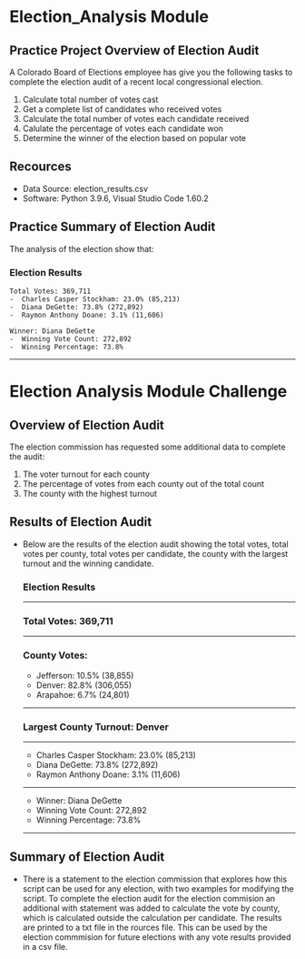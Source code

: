 # Election_Analysis Module
## Practice Project Overview of Election Audit
A Colorado Board of Elections employee has give you the following tasks to complete the election audit of a recent local 
congressional election.

1. Calculate total number of votes cast
2. Get a complete list of candidates who received votes
3. Calculate the total number of votes each candidate received
4. Calulate the percentage of votes each candidate won
5. Determine the winner of the election based on popular vote

## Recources
- Data Source: election_results.csv
- Software: Python 3.9.6, Visual Studio Code 1.60.2

## Practice Summary of Election Audit
The analysis of the election show that:
  ### Election Results
    Total Votes: 369,711
    -  Charles Casper Stockham: 23.0% (85,213)
    -  Diana DeGette: 73.8% (272,892)
    -  Raymon Anthony Doane: 3.1% (11,606)

    Winner: Diana DeGette
    -  Winning Vote Count: 272,892
    -  Winning Percentage: 73.8%
-------------------------
# Election Analysis Module Challenge
## Overview of Election Audit
The election commission has requested some additional data to complete the audit:

1. The voter turnout for each county
2. The percentage of votes from each county out of the total count
3. The county with the highest turnout

## Results of Election Audit
- Below are the results of the election audit showing the total votes, total votes per county, total votes per candidate, the county with the largest turnout and the winning candidate.
  ### Election Results
  -------------------------
  ### Total Votes: 369,711
  -------------------------
  ### County Votes:
  - Jefferson: 10.5% (38,855)
  - Denver: 82.8% (306,055)
  - Arapahoe: 6.7% (24,801)
  -------------------------
  ### Largest County Turnout: Denver
  -------------------------
  - Charles Casper Stockham: 23.0% (85,213)
  - Diana DeGette: 73.8% (272,892)
  - Raymon Anthony Doane: 3.1% (11,606)
  -------------------------
  - Winner: Diana DeGette
  - Winning Vote Count: 272,892
  - Winning Percentage: 73.8%
  -------------------------
## Summary of Election Audit
- There is a statement to the election commission that explores how this script can be used for any election, with two examples for modifying the script. To complete the election audit for the election commision an additional with statement was added to calculate the vote by county, which is calculated outside the calculation per candidate. The results are printed to a txt file in the rources file. This can be used by the election commmision for future elections with any vote results provided in a csv file. 
